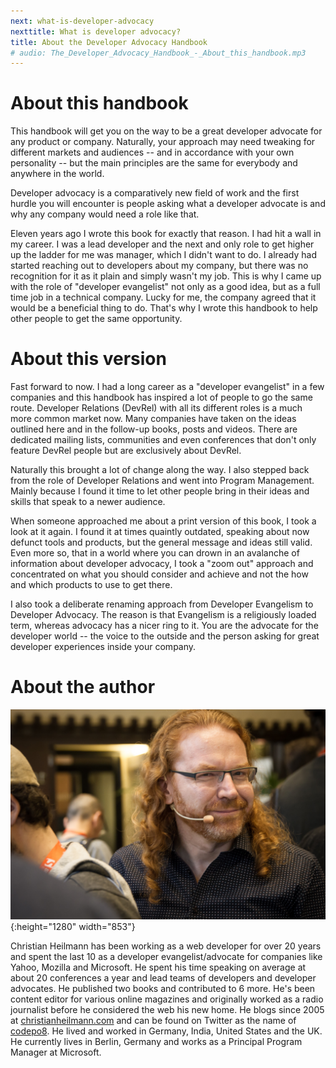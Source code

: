 ```yaml
---
next: what-is-developer-advocacy
nexttitle: What is developer advocacy?
title: About the Developer Advocacy Handbook
# audio: The_Developer_Advocacy_Handbook_-_About_this_handbook.mp3
---
```

# About this handbook

This handbook will get you on the way to be a great developer advocate
for any product or company. Naturally, your approach may need tweaking for
different markets and audiences -- and in accordance with your own
personality -- but the main principles are the same for everybody and
anywhere in the world.

Developer advocacy is a comparatively new field of work and the first
hurdle you will encounter is people asking what a developer advocate is
and why any company would need a role like that.

Eleven years ago I wrote this book for exactly that reason. I had hit a
wall in my career. I was a lead developer and the next and only role to
get higher up the ladder for me was manager, which I didn't want to do.
I already had started reaching out to developers about my company, but
there was no recognition for it as it plain and simply wasn't
my job. This is why I came up with the role of "developer evangelist"
not only as a good idea, but as a full time job in a technical company.
Lucky for me, the company agreed that it would be a beneficial thing to
do. That's why I wrote this handbook to help other people to get the
same opportunity.

# About this version

Fast forward to now. I had a long career as a "developer evangelist" in
a few companies and this handbook has inspired a lot of people to go the
same route. Developer Relations (DevRel) with all its different roles is
a much more common market now. Many companies have taken on the ideas
outlined here and in the follow-up books, posts and videos. 
There are dedicated mailing lists, communities and even
conferences that don't only feature DevRel people but are exclusively about
DevRel.

Naturally this brought a lot of change along the way. I also stepped
back from the role of Developer Relations and went into Program
Management. Mainly because I found it time to let other people bring in their
ideas and skills that speak to a newer audience.

When someone approached me about a print version of this book, I took a
look at it again. I found it at times quaintly outdated, speaking about
now defunct tools and products, but the general message and ideas still
valid. Even more so, that in a world where you can drown in an avalanche
of information about developer advocacy, I took a "zoom out" approach
and concentrated on what you should consider and achieve and not the how
and which products to use to get there.

I also took a deliberate renaming approach from Developer Evangelism to
Developer Advocacy. The reason is that Evangelism is a religiously
loaded term, whereas advocacy has a nicer ring to it. You are the
advocate for the developer world -- the voice to the outside and the
person asking for great developer experiences inside your company.

# About the author

![Christian Heilmann](images/chris-heilmann-dotted-shirt-microphone.jpg){:height="1280" width="853"}

Christian Heilmann has been working as a web developer for over 20 years
and spent the last 10 as a developer evangelist/advocate for companies
like Yahoo, Mozilla and Microsoft. He spent his time speaking on average
at about 20 conferences a year and lead teams of developers and
developer advocates. He published two books and contributed to 6 more.
He's been content editor for various online magazines and originally
worked as a radio journalist before he considered the web his new home.
He blogs since 2005 at [christianheilmann.com](https://christianheilmann.com) 
and can be found on Twitter as the name of [codepo8](https://twitter.com/codepo8). 
He lived and worked in Germany, India, United States and the UK. 
He currently lives in Berlin, Germany and works as a Principal Program Manager at Microsoft.
